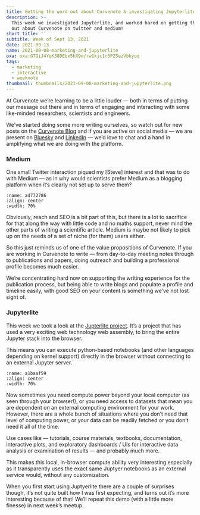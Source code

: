 ```yaml
---
title: Getting the word out about Curvenote & investigating Jupyterlite
description: >-
  This week we investigated Jupyterlite, and worked hared on getting the work
  out about Curvenote on twitter and medium!
short_title: ''
subtitle: Week of Sept 13, 2021
date: 2021-09-13
name: 2021-09-08-marketing-and-jupyterlite
oxa: oxa:GTGiJ4YqK38DEbx5hX9m/rw1kjc1r5PZSezVbkyoq
tags:
  - marketing
  - interactive
  - weeknote
thumbnail: thumbnails/2021-09-08-marketing-and-jupyterlite.png
---
```


At Curvenote we’re learning to be a little louder — both in terms of putting our message out there and in terms of engaging and interacting with some like-minded researchers, scientists and engineers.

We’ve started doing some more writing ourselves, so watch out for new posts on the [Curvenote Blog](https://curvenote.com/blog) and if you are active on social media — we are present on [Bluesky](https://bsky.app/profile/curvenote.com) and [LinkedIn](https://www.linkedin.com/company/curvenote) — we’d love to chat and a hand in amplifying what we are doing with the platform.

### Medium

One small Twitter interaction piqued my \[Steve\] interest and that was to do with Medium — as in why would scientists prefer Medium as a blogging platform when it’s clearly not set up to serve them?

```{figure} images/GTGiJ4YqK38DEbx5hX9m-xTa3pPi0rDVP00HozqtV-v1.png
:name: a4772786
:align: center
:width: 70%
```

Obviously, reach and SEO is a bit part of this, but there is a lot to sacrifice for that along the way with little code and no maths support, never mind the other parts of writing a scientific article. Medium is maybe not likely to pick up on the needs of a set of niche (for them) users either.

So this just reminds us of one of the value propositions of Curvenote. If you are working in Curvenote to write — from day-to-day meeting notes through to publications and papers, doing outreach and building a professional profile becomes much easier.

We’re concentrating hard now on supporting the writing experience for the publication process, but being able to write blogs and populate a profile and timeline easily, with good SEO on your content is something we’ve not lost sight of.

### Jupyterlite

This week we took a look at the [Jupterlite project](https://jupyterlite.readthedocs.io/en/latest/). It’s a project that has used a very exciting web technology web assembly, to bring the entire Jupyter stack into the browser.

This means you can execute python-based notebooks (and other languages depending on kernel support) directly in the browser without connecting to an external Jupyter server.

```{figure} images/GTGiJ4YqK38DEbx5hX9m-EKiC60Besw63tT5BJQx2-v1.png
:name: a1baaf59
:align: center
:width: 70%
```

Now sometimes you need compute power beyond your local computer (as seen through your browser!), or you need access to datasets that mean you are dependent on an external computing environment for your work. However, there are a whole bunch of situations where you don’t need that level of computing power, or your data can be readily fetched or you don’t need it all of the time.

Use cases like — tutorials, course materials, textbooks, documentation, interactive plots, and exploratory dashboards / UIs for interactive data analysis or examination of results — and probably much more.

This makes this local, in-browser compute ability very interesting especially as it transparently uses the exact same Juptyer notebooks as an external service would, without any customization.

When you first start using Juptyerlite there are a couple of surprises though, it’s not quite built how I was first expecting, and turns out it’s more interesting because of that! We’ll repeat this demo (with a little more finesse) in next week’s meetup.
